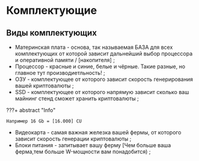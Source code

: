 # Комплектующие



## Виды комплектующих
 - Материнская плата - основа, так называемая БАЗА для всех комплектующих от которой зависит дальнейший выбор процессора и оперативной памяти / [накопителя] ;
 - Процессор - красные и синие, белые и чёрные. Такие разные, но главное тут производиетльность! ;
 - ОЗУ - комплектующее от которого зависит скорость генерирования вашей криптовалюты ;
 - SSD - комплектующее от которого напрямую зависит сколько ваш майнинг стенд сможет хранить криптовалюты ;

???+ abstract "Info"

    Например 16 Gb = [16.000] CU


 - Видеокарта - самая важная железка вашей фермы, от которого зависит скорость генерации криптовалюты ;
 - Блоки питания - запитывает вашу ферму [Чем больше ваша ферма,тем больше W-мощности вам понадобится) ;
 

